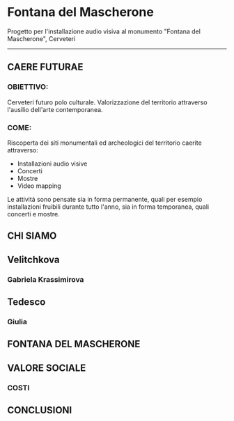 # Fontana del Mascherone
Progetto per l'installazione audio visiva al monumento "Fontana del Mascherone", Cerveteri

---------------------

## CAERE FUTURAE

### OBIETTIVO: 
Cerveteri futuro polo culturale.
Valorizzazione del territorio attraverso l'ausilio dell'arte contemporanea.

### COME:
Riscoperta dei siti monumentali ed archeologici del territorio caerite attraverso:

- Installazioni audio visive
- Concerti
- Mostre
- Video mapping

Le attivitá sono pensate sia in forma permanente, quali per esempio installazioni fruibili durante tutto l'anno, sia in forma temporanea, quali concerti e mostre.

## CHI SIAMO

## Velitchkova 
### Gabriela Krassimirova

## Tedesco
### Giulia

## FONTANA DEL MASCHERONE

## VALORE SOCIALE

### COSTI

## CONCLUSIONI
